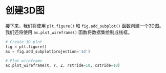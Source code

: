 # 创建3D图

接下来，我们将使用 `plt.figure()` 和 `fig.add_subplot()` 函数创建一个3D图。我们还将使用 `ax.plot_wireframe()` 函数将数据集绘制成线框。

```python
# Create 3D plot
fig = plt.figure()
ax = fig.add_subplot(projection='3d')

# Plot wireframe
ax.plot_wireframe(X, Y, Z, rstride=10, cstride=10)
```
